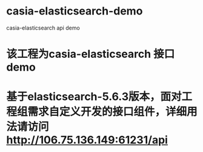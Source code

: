 # casia-elasticsearch-demo
casia-elasticsearch api demo
# 该工程为casia-elasticsearch 接口demo
# 基于elasticsearch-5.6.3版本，面对工程组需求自定义开发的接口组件，详细用法请访问 http://106.75.136.149:61231/api

